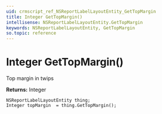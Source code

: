 ```yaml
---
uid: crmscript_ref_NSReportLabelLayoutEntity_GetTopMargin
title: Integer GetTopMargin()
intellisense: NSReportLabelLayoutEntity.GetTopMargin
keywords: NSReportLabelLayoutEntity, GetTopMargin
so.topic: reference
---
```


# Integer GetTopMargin()

Top margin in twips

**Returns:** Integer

```crmscript
NSReportLabelLayoutEntity thing;
Integer topMargin  = thing.GetTopMargin();
```

